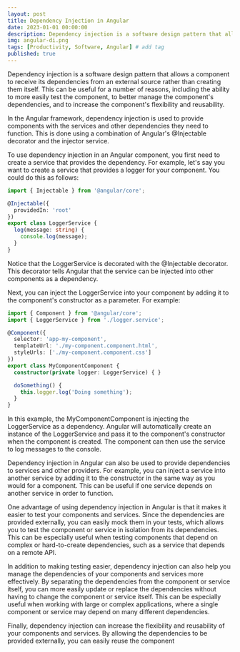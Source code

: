 ```yaml
---
layout: post
title: Dependency Injection in Angular
date: 2023-01-01 00:00:00 
description: Dependency injection is a software design pattern that allows a program to provide external dependencies to a component
img: angular-di.png 
tags: [Productivity, Software, Angular] # add tag
published: true
---
```


Dependency injection is a software design pattern that allows a component to receive its dependencies from an external source rather than creating them itself. This can be useful for a number of reasons, including the ability to more easily test the component, to better manage the component's dependencies, and to increase the component's flexibility and reusability.

In the Angular framework, dependency injection is used to provide components with the services and other dependencies they need to function. This is done using a combination of Angular's @Injectable decorator and the injector service.

To use dependency injection in an Angular component, you first need to create a service that provides the dependency. For example, let's say you want to create a service that provides a logger for your component. You could do this as follows:
```typescript
import { Injectable } from '@angular/core';

@Injectable({
  providedIn: 'root'
})
export class LoggerService {
  log(message: string) {
    console.log(message);
  }
}

```
Notice that the LoggerService is decorated with the @Injectable decorator. This decorator tells Angular that the service can be injected into other components as a dependency.

Next, you can inject the LoggerService into your component by adding it to the component's constructor as a parameter. For example:
```typescript
import { Component } from '@angular/core';
import { LoggerService } from './logger.service';

@Component({
  selector: 'app-my-component',
  templateUrl: './my-component.component.html',
  styleUrls: ['./my-component.component.css']
})
export class MyComponentComponent {
  constructor(private logger: LoggerService) { }

  doSomething() {
    this.logger.log('Doing something');
  }
}

```
In this example, the MyComponentComponent is injecting the LoggerService as a dependency. Angular will automatically create an instance of the LoggerService and pass it to the component's constructor when the component is created. The component can then use the service to log messages to the console.

Dependency injection in Angular can also be used to provide dependencies to services and other providers. For example, you can inject a service into another service by adding it to the constructor in the same way as you would for a component. This can be useful if one service depends on another service in order to function.

One advantage of using dependency injection in Angular is that it makes it easier to test your components and services. Since the dependencies are provided externally, you can easily mock them in your tests, which allows you to test the component or service in isolation from its dependencies. This can be especially useful when testing components that depend on complex or hard-to-create dependencies, such as a service that depends on a remote API.

In addition to making testing easier, dependency injection can also help you manage the dependencies of your components and services more effectively. By separating the dependencies from the component or service itself, you can more easily update or replace the dependencies without having to change the component or service itself. This can be especially useful when working with large or complex applications, where a single component or service may depend on many different dependencies.

Finally, dependency injection can increase the flexibility and reusability of your components and services. By allowing the dependencies to be provided externally, you can easily reuse the component